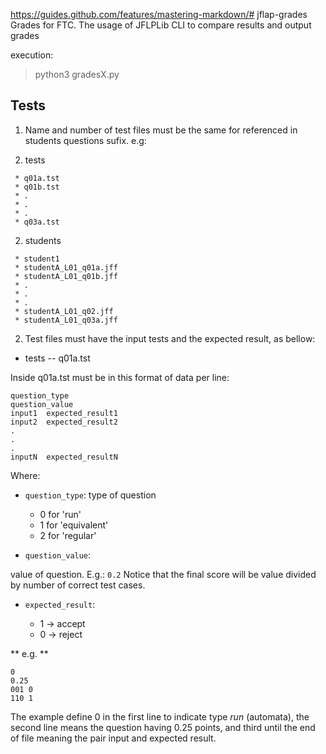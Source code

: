 https://guides.github.com/features/mastering-markdown/# jflap-grades
Grades for FTC. The usage of JFLPLib CLI to compare results and output grades

execution:
> python3 gradesX.py

## Tests

1. Name and number of test files must be the same for referenced in students questions sufix.
e.g:

  1. tests
```
 * q01a.tst
 * q01b.tst
 * .
 * .
 * .
 * q03a.tst
```

  2. students
```
 * student1
 * studentA_L01_q01a.jff
 * studentA_L01_q01b.jff
 * .
 * .
 * .
 * studentA_L01_q02.jff
 * studentA_L01_q03a.jff
```

2. Test files must have the input tests and the expected result, as bellow:
- tests
 -- q01a.tst

Inside q01a.tst must be in this format of data per line:
```
question_type
question_value
input1	expected_result1
input2	expected_result2
.
.
.
inputN	expected_resultN
```
Where:
- `question_type`:
type of question
    - 0 for 'run'
    - 1 for 'equivalent'
    - 2 for 'regular'

- `question_value`: 

value of question. E.g.: `0.2`
Notice that the final score will be value divided by number of correct test cases.

- `expected_result`:

    - 1 -> accept
    - 0 -> reject

** e.g. **
```
0
0.25
001	0
110	1
```
The example define 0 in the first line to indicate type _run_ (automata), the second line means the question having 0.25 points, and third until the end of file meaning the pair input and expected result. 

